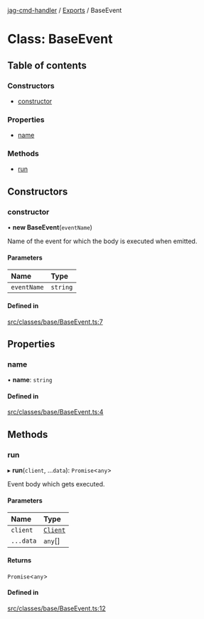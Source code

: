 [jag-cmd-handler](../README.md) / [Exports](../modules.md) / BaseEvent

# Class: BaseEvent

## Table of contents

### Constructors

- [constructor](BaseEvent.md#constructor)

### Properties

- [name](BaseEvent.md#name)

### Methods

- [run](BaseEvent.md#run)

## Constructors

### constructor

• **new BaseEvent**(`eventName`)

Name of the event for which the body is executed when emitted.

#### Parameters

| Name | Type |
| :------ | :------ |
| `eventName` | `string` |

#### Defined in

[src/classes/base/BaseEvent.ts:7](https://github.com/JAGUARAVI/JagCmdHandler/blob/bd4ae4b/src/classes/base/BaseEvent.ts#L7)

## Properties

### name

• **name**: `string`

#### Defined in

[src/classes/base/BaseEvent.ts:4](https://github.com/JAGUARAVI/JagCmdHandler/blob/bd4ae4b/src/classes/base/BaseEvent.ts#L4)

## Methods

### run

▸ **run**(`client`, ...`data`): `Promise`<`any`\>

Event body which gets executed.

#### Parameters

| Name | Type |
| :------ | :------ |
| `client` | [`Client`](Client.md) |
| `...data` | `any`[] |

#### Returns

`Promise`<`any`\>

#### Defined in

[src/classes/base/BaseEvent.ts:12](https://github.com/JAGUARAVI/JagCmdHandler/blob/bd4ae4b/src/classes/base/BaseEvent.ts#L12)
